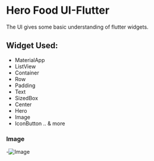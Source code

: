 # Hero Food UI-Flutter

The UI gives some basic understanding of flutter widgets.

## Widget Used: 

- MaterialApp
- ListView
- Container
- Row
- Padding
- Text
- SizedBox
- Center
- Hero 
- Image
- IconButton .. & more


 ### Image 
  
-![Image](https://1.bp.blogspot.com/-j7wnnuBPmCo/XyYEgx_oubI/AAAAAAAAAa4/YG4GHxzgBmA7ZLUKkuaL2Ts-K73TyDh1QCLcBGAsYHQ/s1600/github_screen.png)



